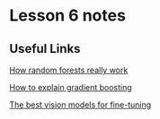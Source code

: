# Lesson 6 notes

## Useful Links

[How random forests really work](https://www.kaggle.com/code/jhoward/how-random-forests-really-work/)

[How to explain gradient boosting](https://explained.ai/gradient-boosting/)

[The best vision models for fine-tuning](https://www.kaggle.com/code/jhoward/the-best-vision-models-for-fine-tuning)
